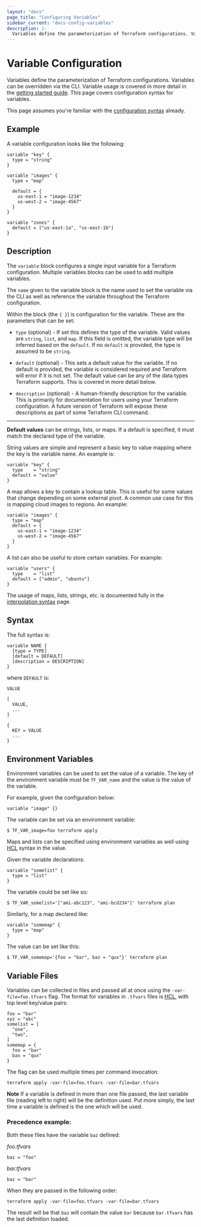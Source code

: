 ```yaml
---
layout: "docs"
page_title: "Configuring Variables"
sidebar_current: "docs-config-variables"
description: |-
  Variables define the parameterization of Terraform configurations. Variables can be overridden via the CLI. Variable usage is covered in more detail in the getting started guide. This page covers configuration syntax for variables.
---
```


# Variable Configuration

Variables define the parameterization of Terraform configurations.
Variables can be overridden via the CLI. Variable usage is
covered in more detail in the
[getting started guide](/intro/getting-started/variables.html).
This page covers configuration syntax for variables.

This page assumes you're familiar with the
[configuration syntax](/docs/configuration/syntax.html)
already.

## Example

A variable configuration looks like the following:

```
variable "key" {
  type = "string"
}

variable "images" {
  type = "map"

  default = {
    us-east-1 = "image-1234"
    us-west-2 = "image-4567"
  }
}

variable "zones" {
  default = ["us-east-1a", "us-east-1b"]
}
```

## Description

The `variable` block configures a single input variable for
a Terraform configuration. Multiple variables blocks can be used to
add multiple variables.

The `name` given to the variable block is the name used to
set the variable via the CLI as well as reference the variable
throughout the Terraform configuration.

Within the block (the `{ }`) is configuration for the variable.
These are the parameters that can be set:

  * `type` (optional) - If set this defines the type of the variable.
    Valid values are `string`, `list`, and `map`. If this field is omitted, the
    variable type will be inferred based on the `default`. If no `default` is
    provided, the type is assumed to be `string`.

  * `default` (optional) - This sets a default value for the variable.
    If no default is provided, the variable is considered required and
    Terraform will error if it is not set. The default value can be any of the
    data types Terraform supports. This is covered in more detail below.

  * `description` (optional) - A human-friendly description for
    the variable. This is primarily for documentation for users
    using your Terraform configuration. A future version of Terraform
    will expose these descriptions as part of some Terraform CLI
    command.

------

**Default values** can be strings, lists, or maps. If a default is specified,
it must match the declared type of the variable.

String values are simple and represent a basic key to value
mapping where the key is the variable name. An example is:

```
variable "key" {
  type    = "string"
  default = "value"
}
```

A map allows a key to contain a lookup table. This is useful
for some values that change depending on some external pivot.
A common use case for this is mapping cloud images to regions.
An example:

```
variable "images" {
  type = "map"
  default = {
    us-east-1 = "image-1234"
    us-west-2 = "image-4567"
  }
}
```

A list can also be useful to store certain variables. For example:

```
variable "users" {
  type    = "list"
  default = ["admin", "ubuntu"]
}
```

The usage of maps, lists, strings, etc. is documented fully in the
[interpolation syntax](/docs/configuration/interpolation.html)
page.

## Syntax

The full syntax is:

```
variable NAME {
  [type = TYPE]
  [default = DEFAULT]
  [description = DESCRIPTION]
}
```

where `DEFAULT` is:

```
VALUE

[
  VALUE,
  ...
]

{
  KEY = VALUE
  ...
}
```

## Environment Variables

Environment variables can be used to set the value of a variable.
The key of the environment variable must be `TF_VAR_name` and the value
is the value of the variable.

For example, given the configuration below:

```
variable "image" {}
```

The variable can be set via an environment variable:

```
$ TF_VAR_image=foo terraform apply
```

Maps and lists can be specified using environment variables as well using
[HCL](/docs/configuration/syntax.html#HCL) syntax in the value.

Given the variable declarations:

```
variable "somelist" {
  type = "list"
}
```

The variable could be set like so:

```
$ TF_VAR_somelist='["ami-abc123", "ami-bcd234"]' terraform plan
```

Similarly, for a map declared like:

```
variable "somemap" {
  type = "map"
}
```

The value can be set like this:

```
$ TF_VAR_somemap='{foo = "bar", baz = "qux"}' terraform plan
```

## Variable Files

<a id="variable-files"></a>

Variables can be collected in files and passed all at once using the
`-var-file=foo.tfvars` flag. The format for variables in `.tfvars`
files is [HCL](/docs/configuration/syntax.html#HCL), with top level key/value
pairs:

```
foo = "bar"
xyz = "abc"
somelist = [
  "one",
  "two",
]
somemap = {
  foo = "bar"
  bax = "qux"
}
```

The flag can be used multiple times per command invocation:

```
terraform apply -var-file=foo.tfvars -var-file=bar.tfvars
```

**Note** If a variable is defined in more than one file passed, the last
variable file (reading left to right) will be the definition used. Put more
simply, the last time a variable is defined is the one which will be used.

### Precedence example:

Both these files have the variable `baz` defined:

_foo.tfvars_
```
baz = "foo"
```

_bar.tfvars_
```
baz = "bar"
```

When they are passed in the following order:

```
terraform apply -var-file=foo.tfvars -var-file=bar.tfvars
```

The result will be that `baz` will contain the value `bar` because `bar.tfvars`
has the last definition loaded.
